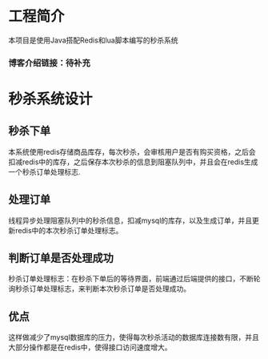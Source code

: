 # 工程简介
本项目是使用Java搭配Redis和lua脚本编写的秒杀系统
### 博客介绍链接：待补充
# 秒杀系统设计
## 秒杀下单
本系统使用redis存储商品库存，每次秒杀，会审核用户是否有购买资格，之后会扣减redis中的库存，之后保存本次秒杀的信息到阻塞队列中，并且会在redis生成一个秒杀订单处理标志.
## 处理订单
线程异步处理阻塞队列中的秒杀信息，扣减mysql的库存，以及生成订单，并且更新redis中的本次秒杀订单处理标志。
## 判断订单是否处理成功
秒杀订单处理标志：在秒杀下单后的等待界面，前端通过后端提供的接口，不断轮询秒杀订单处理标志，来判断本次秒杀订单是否处理成功。
## 优点
这样做减少了mysql数据库的压力，使得每次秒杀活动的数据库连接数有限，并且大部分操作都是在redis中，使得接口访问速度增大。

